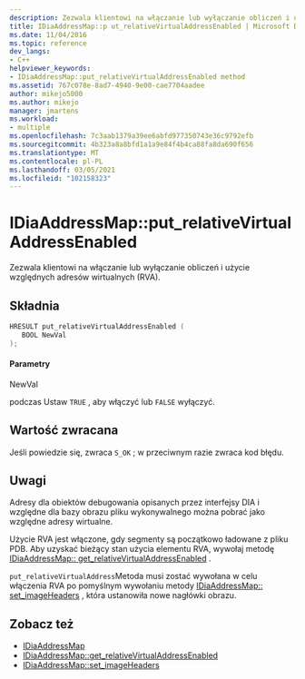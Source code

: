 ```yaml
---
description: Zezwala klientowi na włączanie lub wyłączanie obliczeń i użycie względnych adresów wirtualnych (RVA).
title: IDiaAddressMap::p ut_relativeVirtualAddressEnabled | Microsoft Docs
ms.date: 11/04/2016
ms.topic: reference
dev_langs:
- C++
helpviewer_keywords:
- IDiaAddressMap::put_relativeVirtualAddressEnabled method
ms.assetid: 767c078e-8ad7-4940-9e00-cae7704aadee
author: mikejo5000
ms.author: mikejo
manager: jmartens
ms.workload:
- multiple
ms.openlocfilehash: 7c3aab1379a39ee6abfd977350743e36c9792efb
ms.sourcegitcommit: 4b323a8a8bfd1a1a9e84f4b4ca88fa8da690f656
ms.translationtype: MT
ms.contentlocale: pl-PL
ms.lasthandoff: 03/05/2021
ms.locfileid: "102158323"
---
```

# <a name="idiaaddressmapput_relativevirtualaddressenabled"></a>IDiaAddressMap::put_relativeVirtualAddressEnabled
Zezwala klientowi na włączanie lub wyłączanie obliczeń i użycie względnych adresów wirtualnych (RVA).

## <a name="syntax"></a>Składnia

```C++
HRESULT put_relativeVirtualAddressEnabled ( 
   BOOL NewVal
);
```

#### <a name="parameters"></a>Parametry
 NewVal

podczas Ustaw `TRUE` , aby włączyć lub `FALSE` wyłączyć.

## <a name="return-value"></a>Wartość zwracana
 Jeśli powiedzie się, zwraca `S_OK` ; w przeciwnym razie zwraca kod błędu.

## <a name="remarks"></a>Uwagi
 Adresy dla obiektów debugowania opisanych przez interfejsy DIA i względne dla bazy obrazu pliku wykonywalnego można pobrać jako względne adresy wirtualne.

 Użycie RVA jest włączone, gdy segmenty są początkowo ładowane z pliku PDB. Aby uzyskać bieżący stan użycia elementu RVA, wywołaj metodę [IDiaAddressMap:: get_relativeVirtualAddressEnabled](../../debugger/debug-interface-access/idiaaddressmap-get-relativevirtualaddressenabled.md) .

 `put_relativeVirtualAddress`Metoda musi zostać wywołana w celu włączenia RVA po pomyślnym wywołaniu metody [IDiaAddressMap:: set_imageHeaders](../../debugger/debug-interface-access/idiaaddressmap-set-imageheaders.md) , która ustanowiła nowe nagłówki obrazu.

## <a name="see-also"></a>Zobacz też
- [IDiaAddressMap](../../debugger/debug-interface-access/idiaaddressmap.md)
- [IDiaAddressMap::get_relativeVirtualAddressEnabled](../../debugger/debug-interface-access/idiaaddressmap-get-relativevirtualaddressenabled.md)
- [IDiaAddressMap::set_imageHeaders](../../debugger/debug-interface-access/idiaaddressmap-set-imageheaders.md)
